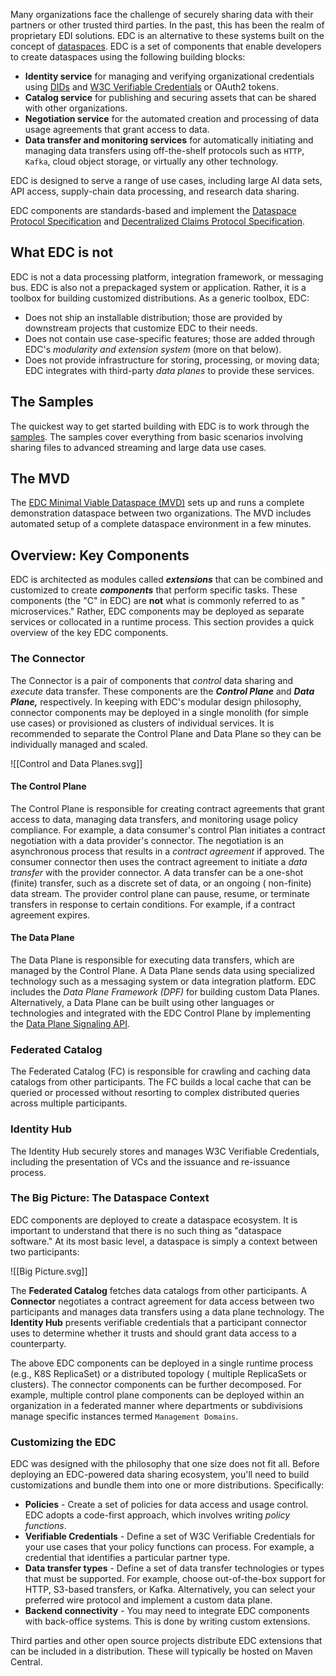 Many organizations face the challenge of securely sharing data with their partners or other trusted third parties. In
the past, this has been the realm of proprietary EDI solutions. EDC is an alternative to these systems built on the
concept of [dataspaces](https://dataspace.eclipse.org/). EDC is a set of components that enable developers to create dataspaces using the following
building blocks:

- **Identity service** for managing and verifying organizational credentials using [DIDs](https://www.w3.org/TR/did-core/)
  and [W3C Verifiable Credentials](https://www.w3.org/TR/vc-data-model/) or OAuth2 tokens.
- **Catalog service** for publishing and securing assets that can be shared with other organizations.
- **Negotiation service** for the automated creation and processing of data usage agreements that grant access to data.
- **Data transfer and monitoring services** for automatically initiating and managing data transfers using off-the-shelf
  protocols such as `HTTP`, `Kafka`, cloud object storage, or virtually any other technology.

EDC is designed to serve a range of use cases, including large AI data sets, API access, supply-chain data processing,
and research data sharing.

EDC components are standards-based and implement the [Dataspace Protocol Specification](https://github.com/eclipse-dataspace-protocol-base/DataspaceProtocol)
and [Decentralized Claims Protocol Specification](https://github.com/eclipse-dataspace-dcp/decentralized-claims-protocol).

## What EDC is not

EDC is not a data processing platform, integration framework, or messaging bus. EDC is also not a prepackaged system or
application. Rather, it is a toolbox for building customized distributions. As a generic toolbox, EDC:

- Does not ship an installable distribution; those are provided by downstream projects that customize EDC to their
  needs.
- Does not contain use case-specific features; those are added through EDC's *modularity and extension system* (more on
  that below).
- Does not provide infrastructure for storing, processing, or moving data; EDC integrates with third-party *data planes*
  to provide these services.

## The Samples

The quickest way to get started building with EDC is to work through
the [samples](https://github.com/eclipse-edc/Samples). The samples cover everything from basic scenarios involving
sharing files to advanced streaming and large data use cases.

## The MVD

The [EDC Minimal Viable Dataspace (MVD)](https://github.com/eclipse-edc/MinimumViableDataspace) sets up and runs a
complete demonstration dataspace between two organizations. The MVD includes automated setup of a complete dataspace
environment in a few minutes.

## Overview: Key Components

EDC is architected as modules called ***extensions*** that can be combined and customized to create ***components***
that perform specific tasks. These components (the "C" in EDC) are **not** what is commonly referred to as "
microservices." Rather, EDC components may be deployed as separate services or collocated in a runtime process. This
section provides a quick overview of the key EDC components.

### The Connector

The Connector is a pair of components that *control* data sharing and *execute* data transfer. These components are the
**_Control Plane_** and **_Data Plane,_** respectively. In keeping with EDC's modular design philosophy, connector
components may be deployed in a single monolith (for simple use cases) or provisioned as clusters of individual
services. It is recommended to separate the Control Plane and Data Plane so they can be individually managed and scaled.

![[Control and Data Planes.svg]]

#### The Control Plane

The Control Plane is responsible for creating contract agreements that grant access to data, managing data transfers,
and monitoring usage policy compliance. For example, a data consumer's control Plan initiates a contract negotiation
with a data provider's connector. The negotiation is an asynchronous process that results in a *contract agreement* if
approved. The consumer connector then uses the contract agreement to initiate a *data transfer* with the provider
connector. A data transfer can be a one-shot (finite) transfer, such as a discrete set of data, or an ongoing (
non-finite) data stream. The provider control plane can pause, resume, or terminate transfers in response to certain
conditions. For example, if a contract agreement expires.

#### The Data Plane

The Data Plane is responsible for executing data transfers, which are managed by the Control Plane. A Data Plane sends
data using specialized technology such as a messaging system or data integration platform. EDC includes the *Data Plane
Framework (DPF)* for building custom Data Planes. Alternatively, a Data Plane can be built using other languages or
technologies and integrated with the EDC Control Plane by implementing
the [Data Plane Signaling API](https://github.com/eclipse-edc/Connector/blob/main/docs/developer/data-plane-signaling/data-plane-signaling.md).

### Federated Catalog

The Federated Catalog (FC) is responsible for crawling and caching data catalogs from other participants. The FC builds
a local cache that can be queried or processed without resorting to complex distributed queries across multiple
participants.

### Identity Hub

The Identity Hub securely stores and manages W3C Verifiable Credentials, including the presentation of VCs and the
issuance and re-issuance process.

### The Big Picture: The Dataspace Context

EDC components are deployed to create a dataspace ecosystem. It is important to understand that there is no such thing
as "dataspace software." At its most basic level, a dataspace is simply a context between two participants:

![[Big Picture.svg]]

The **Federated Catalog** fetches data catalogs from other participants. A **Connector** negotiates a contract agreement
for data access between two participants and manages data transfers using a data plane technology. The **Identity Hub**
presents verifiable credentials that a participant connector uses to determine whether it trusts and should grant data
access to a counterparty.

The above EDC components can be deployed in a single runtime process (e.g., K8S ReplicaSet) or a distributed topology (
multiple ReplicaSets or clusters). The connector components can be further decomposed. For example, multiple control
plane components can be deployed within an organization in a federated manner where departments or subdivisions manage
specific instances termed `Management Domains`.

### Customizing the EDC

EDC was designed with the philosophy that one size does not fit all. Before deploying an EDC-powered data sharing
ecosystem, you'll need to build customizations and bundle them into one or more distributions. Specifically:

- **Policies** - Create a set of policies for data access and usage control. EDC adopts a code-first approach, which
  involves writing *policy functions*.
- **Verifiable Credentials** - Define a set of W3C Verifiable Credentials for your use cases that your policy functions
  can process. For example, a credential that identifies a particular partner type.
- **Data transfer types** - Define a set of data transfer technologies or types that must be supported. For example,
  choose out-of-the-box support for HTTP, S3-based transfers, or Kafka. Alternatively, you can select your preferred
  wire protocol and implement a custom data plane.
- **Backend connectivity** - You may need to integrate EDC components with back-office systems. This is done by writing
  custom extensions.

Third parties and other open source projects distribute EDC extensions that can be included in a distribution. These
will typically be hosted on Maven Central.


